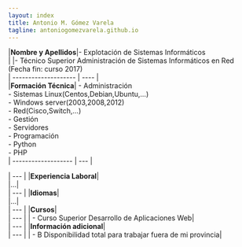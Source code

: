 ```yaml
---
layout: index
title: Antonio M. Gómez Varela
tagline: antoniogomezvarela.github.io
---
```


|**Nombre y Apellidos**|- Explotación de Sistemas Informáticos                       
|				   	   |- Técnico Superior Administración de Sistemas Informáticos en Red (Fecha fin: curso 2017)  
| -------------------- | ---- |  
|**Formación Técnica**|	- Administración  
					  	- Sistemas Linux(Centos,Debian,Ubuntu,...)    
					  	- Windows server(2003,2008,2012)  
					  	- Red(Cisco,Switch,...)  
					  	- Gestión  
					  	- Servidores    
					  	- Programación  
					  	- Python  
					  	- PHP                                                                 
| ------------------- | --- |











| --- |
|**Experiencia Laboral**|  
|...|  
| --- |
|**Idiomas**|  
|...|  
| --- |
|**Cursos**|  
| --- |
|	- Curso Superior Desarrollo de Aplicaciones Web|  
| --- |
|**Información adicional**|  
| --- |
|	- B Disponibilidad total para trabajar fuera de mi provincia|  
